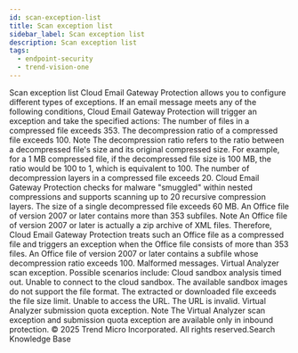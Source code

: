 ```yaml
---
id: scan-exception-list
title: Scan exception list
sidebar_label: Scan exception list
description: Scan exception list
tags:
  - endpoint-security
  - trend-vision-one
---
```


 Scan exception list Cloud Email Gateway Protection allows you to configure different types of exceptions. If an email message meets any of the following conditions, Cloud Email Gateway Protection will trigger an exception and take the specified actions: The number of files in a compressed file exceeds 353. The decompression ratio of a compressed file exceeds 100. Note The decompression ratio refers to the ratio between a decompressed file's size and its original compressed size. For example, for a 1 MB compressed file, if the decompressed file size is 100 MB, the ratio would be 100 to 1, which is equivalent to 100. The number of decompression layers in a compressed file exceeds 20. Cloud Email Gateway Protection checks for malware "smuggled" within nested compressions and supports scanning up to 20 recursive compression layers. The size of a single decompressed file exceeds 60 MB. An Office file of version 2007 or later contains more than 353 subfiles. Note An Office file of version 2007 or later is actually a zip archive of XML files. Therefore, Cloud Email Gateway Protection treats such an Office file as a compressed file and triggers an exception when the Office file consists of more than 353 files. An Office file of version 2007 or later contains a subfile whose decompression ratio exceeds 100. Malformed messages. Virtual Analyzer scan exception. Possible scenarios include: Cloud sandbox analysis timed out. Unable to connect to the cloud sandbox. The available sandbox images do not support the file format. The extracted or downloaded file exceeds the file size limit. Unable to access the URL. The URL is invalid. Virtual Analyzer submission quota exception. Note The Virtual Analyzer scan exception and submission quota exception are available only in inbound protection. © 2025 Trend Micro Incorporated. All rights reserved.Search Knowledge Base